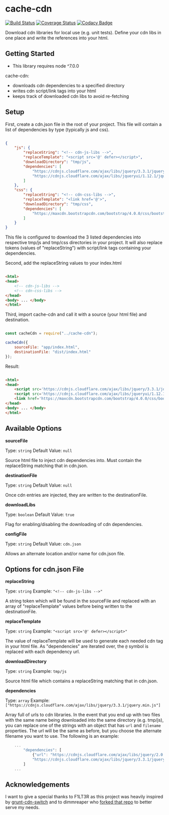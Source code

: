 # cache-cdn

[![Build Status](https://travis-ci.org/cmplank/cache-cdn.svg?branch=master)](https://travis-ci.org/cmplank/cache-cdn)
[![Coverage Status](https://coveralls.io/repos/github/cmplank/cache-cdn/badge.svg?branch=master)](https://coveralls.io/github/cmplank/cache-cdn?branch=master)
[![Codacy Badge](https://api.codacy.com/project/badge/Grade/78430de6c5614086b481693f14de3206)](https://www.codacy.com/app/cmplank/cache-cdn?utm_source=github.com&amp;utm_medium=referral&amp;utm_content=cmplank/cache-cdn&amp;utm_campaign=Badge_Grade)

Download cdn libraries for local use (e.g. unit tests). Define your cdn libs in one place and write the references into your html.

## Getting Started

- This library requires node ^7.0.0

cache-cdn:
- downloads cdn dependencies to a specified directory
- writes cdn script/link tags into your html
- keeps track of downloaded cdn libs to avoid re-fetching

## Setup

First, create a cdn.json file in the root of your project. This file will contain a list of dependencies by type (typically js and css). 

```json

{
    "js": {
        "replaceString": "<!-- cdn-js-libs -->",
        "replaceTemplate": "<script src='@' defer></script>",
        "downloadDirectory": "tmp/js",
        "dependencies": [
            "https://cdnjs.cloudflare.com/ajax/libs/jquery/3.3.1/jquery.min.js",
            "https://cdnjs.cloudflare.com/ajax/libs/jqueryui/1.12.1/jquery-ui.min.js"
        ]
    },
    "css": {
        "replaceString": "<!-- cdn-css-libs -->",
        "replaceTemplate": "<link href='@'>",
        "downloadDirectory": "tmp/css",
        "dependencies": [
            "https://maxcdn.bootstrapcdn.com/bootstrap/4.0.0/css/bootstrap.min.css"
        ]
    }
}

```

This file is configured to download the 3 listed dependencies into respective tmp/js and tmp/css directories in your project. It will also replace tokens (values of "replaceString") with script/link tags containing your dependencies.

Second, add the replaceString values to your index.html

```html

<html>
<head>
    <!-- cdn-js-libs -->
    <!-- cdn-css-libs -->
</head>
<body> ... </body>
</html>

```

Third, import cache-cdn and call it with a source (your html file) and destination.

```javascript

const cacheCdn = require("../cache-cdn");

cacheCdn({
    sourceFile: "app/index.html",
    destinationFile: "dist/index.html"
});

```

Result:

```html

<html>
<head>
    <script src='https://cdnjs.cloudflare.com/ajax/libs/jquery/3.3.1/jquery.min.js' defer></script>
    <script src='https://cdnjs.cloudflare.com/ajax/libs/jqueryui/1.12.1/jquery-ui.min.js' defer></script>
    <link href='https://maxcdn.bootstrapcdn.com/bootstrap/4.0.0/css/bootstrap.min.css'>
</head>
<body> ... </body>
</html>

```


## Available Options

**sourceFile**

Type: `string` Default Value: `null`

Source html file to inject cdn dependencies into. Must contain the replaceString matching that in cdn.json.

**destinationFile**

Type: `string` Default Value: `null`

Once cdn entries are injected, they are written to the destinationFile.

**downloadLibs**

Type: `boolean` Default Value: `true`

Flag for enabling/disabling the downloading of cdn dependencies.

**configFile**

Type: `string` Default Value: `cdn.json`

Allows an alternate location and/or name for cdn.json file.





## Options for cdn.json File

**replaceString**

Type: `string` Example: `"<!-- cdn-js-libs -->"`

A string token which will be found in the sourceFile and replaced with an array of "replaceTemplate" values before being written to the destinationFile.

**replaceTemplate**

Type: `string` Example: `"<script src='@' defer></script>"`

The value of replaceTemplate will be used to generate each needed cdn tag in your html file. As "dependencies" are iterated over, the `@` symbol is replaced with each dependency url.

**downloadDirectory**

Type: `string` Example: `tmp/js`

Source html file which contains a replaceString matching that in cdn.json.

**dependencies**

Type: `array` Example: `["https://cdnjs.cloudflare.com/ajax/libs/jquery/3.3.1/jquery.min.js"]`

Array full of urls to cdn libraries. In the event that you end up with two files with the same name being downloaded into the same directory (e.g. tmp/js), you can replace one of the strings with an object that has `url` and `filename` properties. The url will be the same as before, but you choose the alternate filename you want to use. The following is an example:

```javascript
    ...
        "dependencies": [
            {"url": "https://cdnjs.cloudflare.com/ajax/libs/jquery/2.0.0/jquery.min.js", "filename": "jquery2.min.js"},
            "https://cdnjs.cloudflare.com/ajax/libs/jquery/3.3.1/jquery.min.js"
        ]
    ...
```





## Acknowledgements

I want to give a special thanks to F1LT3R as this project was heavily inspired by [grunt-cdn-switch](https://github.com/F1LT3R/grunt-cdn-switch) and to dimmreaper who [forked that repo](https://github.com/dimmreaper/grunt-cdn-switch) to better serve my needs.